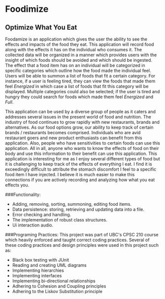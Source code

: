 # Foodimize

## Optimize What You Eat

Foodamize is an application which gives the user the ability to see the effects and impacts of the food they eat.
This application will record food along with the effects it has on the individual who consumes it. The collected data
will be organized in a manner which provides users with the insight of which foods should be avoided and which should 
be ingested. The effect that a food item has on an individual will be categorized in specific categories which outline 
how the food made the individual feel. Users will be able to summon a list of foods that fit a certain category. For 
instance, if a user is feeling tired, they can view the foods that made them feel *Energized* in which case a list of 
foods that fit this category will be displayed. Multiple categories could also be selected; if the user is tired and 
hungry they could search for foods which made them feel *Energized* and *Full*.

This application can be used by a diverse group of people as it caters and addresses several issues in the present 
world of food and nutrition. The industry of food continues to grow rapidly with new restaurants, brands and 
alternatives. As our food options grow, our ability to keep track of certain brands / restaurants becomes comprised. 
Individuals who are avid restaurant goers and new product enthusiasts can benefit from this application. Also, people 
who have sensitivities to certain foods can use this application. All in all, anyone who wants to know the effects of 
food on their body and use this information to their benefit can use this application. This application is interesting 
for me as I enjoy several different types of food but it is challenging to keep track of the effects of everything I 
eat. I find it is exceedingly difficult to attribute the stomach discomfort I feel to a specific food item I have 
injected. I believe it is much easier to make this connections if you are actively recording and analyzing how what you 
eat effects you.


###Functionality:

- Adding, removing, sorting, summoning, editing food items.
- Data persistence: storing, retrieving and updating data into a file.
- Error checking and handling.
- The implementation of robust class structures.
- Ui interaction audio.


###Programing Practices:
This project was part of UBC's CPSC 210 course which heavily enforced and taught correct coding practices. 
Several of these coding practices and design principles were used in this project such as:

- Black box testing with JUnit
- Reading and creating UML diagrams 
- Implementing hierarchies
- Implementing interfaces
- Implementing bi-directional relationships
- Adhering to Cohesion and Coupling principles
- Adhering to the Liskov Substitution principle